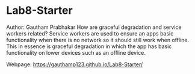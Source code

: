 # Lab8-Starter
Author: Gautham Prabhakar
How are graceful degradation and service workers related?
Service workers are used to ensure an apps basic functionality when there is no network so it should still work when offline. This in essence is graceful degradation in which the app has basic functionality on lower devices such as an offline device.

Webpage: https://gauthamp123.github.io/Lab8-Starter/
